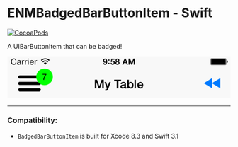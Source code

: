 # ENMBadgedBarButtonItem - Swift

[![CocoaPods](https://img.shields.io/cocoapods/v/ENMBadgedBarButtonItem.svg?style=flat-square)]()

A UIBarButtonItem that can be badged!

![Screenshot](screenshot.png)

---

### Compatibility:
* `BadgedBarButtonItem` is built for Xcode 8.3 and Swift 3.1
